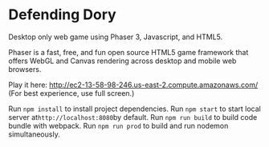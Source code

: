# Defending Dory

Desktop only web game using Phaser 3, Javascript, and HTML5.

Phaser is a fast, free, and fun open source HTML5 game framework that offers WebGL and Canvas rendering across desktop and mobile web browsers.

Play it here: http://ec2-13-58-98-246.us-east-2.compute.amazonaws.com/ (For best experience, use full screen.)

Run `npm install` to install project dependencies. 
Run `npm start` to start local server at`http://localhost:8080`by default.
Run `npm run build` to build code bundle with webpack.
Run `npm run prod` to build and run nodemon simultaneously.

